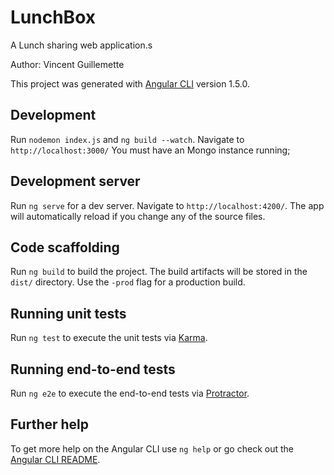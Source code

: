 # LunchBox

A Lunch sharing web application.s

Author: Vincent Guillemette

This project was generated with [Angular CLI](https://github.com/angular/angular-cli) version 1.5.0.

## Development

Run `nodemon index.js` and `ng build --watch`.  Navigate to `http://localhost:3000/` You must have an Mongo instance running; 

## Development server

Run `ng serve` for a dev server. Navigate to `http://localhost:4200/`. The app will automatically reload if you change any of the source files.

## Code scaffolding

Run `ng build` to build the project. The build artifacts will be stored in the `dist/` directory. Use the `-prod` flag for a production build.

## Running unit tests

Run `ng test` to execute the unit tests via [Karma](https://karma-runner.github.io).

## Running end-to-end tests

Run `ng e2e` to execute the end-to-end tests via [Protractor](http://www.protractortest.org/).

## Further help

To get more help on the Angular CLI use `ng help` or go check out the [Angular CLI README](https://github.com/angular/angular-cli/blob/master/README.md).


